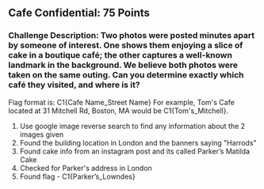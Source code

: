 ## Cafe Confidential: 75 Points

### Challenge Description: Two photos were posted minutes apart by someone of interest. One shows them enjoying a slice of cake in a boutique café; the other captures a well-known landmark in the background. We believe both photos were taken on the same outing. Can you determine exactly which café they visited, and where is it?
Flag format is: C1{Cafe Name_Street Name}
For example, Tom's Cafe located at 31 Mitchell Rd, Boston, MA would be C1{Tom's_Mitchell}.

1. Use google image reverse search to find any information about the 2 images given
2. Found the building location in London and the banners saying "Harrods"
3. Found cake info from an instagram post and its called Parker’s Matilda Cake
4. Checked for Parker's address in London
5. Found flag - C1{Parker’s_Lowndes}
